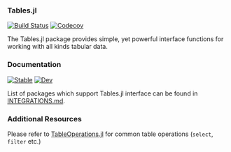 ### Tables.jl

[![Build Status](https://travis-ci.org/JuliaData/Tables.jl.svg?branch=master)](https://travis-ci.org/JuliaData/Tables.jl)
[![Codecov](https://codecov.io/gh/JuliaData/Tables.jl/branch/master/graph/badge.svg)](https://codecov.io/gh/JuliaData/Tables.jl)

The Tables.jl package provides simple, yet powerful interface functions for working with all kinds tabular data.

### Documentation

[![Stable](https://img.shields.io/badge/docs-stable-blue.svg)](https://juliadata.github.io/Tables.jl/stable)
[![Dev](https://img.shields.io/badge/docs-dev-blue.svg)](https://juliadata.github.io/Tables.jl/dev)

List of packages which support Tables.jl interface can be found in [INTEGRATIONS.md](INTEGRATIONS.md).

### Additional Resources

Please refer to [TableOperations.jl](https://github.com/JuliaData/TableOperations.jl) for common table operations (```select```, ```filter``` etc.)
